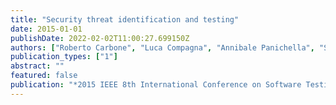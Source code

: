```yaml
---
title: "Security threat identification and testing"
date: 2015-01-01
publishDate: 2022-02-02T11:00:27.699150Z
authors: ["Roberto Carbone", "Luca Compagna", "Annibale Panichella", "Serena Elisa Ponta"]
publication_types: ["1"]
abstract: ""
featured: false
publication: "*2015 IEEE 8th International Conference on Software Testing, Verification and Validation (ICST)*"
---
```


